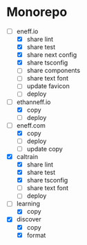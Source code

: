# Monorepo

- [ ] eneff.io
  - [x] share lint
  - [x] share test
  - [x] share next config
  - [x] share tsconfig
  - [ ] share components
  - [ ] share text font
  - [ ] update favicon
  - [ ] deploy
- [ ] ethanneff.io
  - [x] copy
  - [ ] deploy
- [ ] eneff.com
  - [x] copy
  - [ ] deploy
  - [ ] update copy
- [x] caltrain
  - [x] share lint
  - [x] share test
  - [x] share tsconfig
  - [ ] share text font
  - [ ] deploy
- [ ] learning
  - [x] copy
- [x] discover
  - [x] copy
  - [x] format
